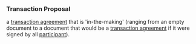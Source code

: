 ### Transaction Proposal

a <a href="https://essif-lab.github.io/framework/docs/terms/transaction-agreement" hovertext="Transaction Agreement (for a specific Business Transaction): the set of rules that specify the rights (Expectations) and duties (Obligations) of Participants towards one another in the context of a specific Business Transaction.">transaction agreement</a> that is 'in-the-making' (ranging from an empty document to a document that would be a <a href="https://essif-lab.github.io/framework/docs/terms/transaction-agreement" hovertext="Transaction Agreement (for a specific Business Transaction): the set of rules that specify the rights (Expectations) and duties (Obligations) of Participants towards one another in the context of a specific Business Transaction.">transaction agreement</a> if it were signed by all <a href="https://essif-lab.github.io/framework/docs/terms/participant" hovertext="Participant (in/of a Transaction): a Party is negotiating (or has negotiated) a Transaction Agreement.">participant</a>).